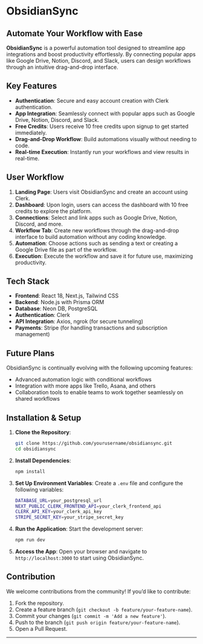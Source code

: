 # ObsidianSync

## Automate Your Workflow with Ease

**ObsidianSync** is a powerful automation tool designed to streamline app integrations and boost productivity effortlessly. By connecting popular apps like Google Drive, Notion, Discord, and Slack, users can design workflows through an intuitive drag-and-drop interface.

## Key Features

- **Authentication**: Secure and easy account creation with Clerk authentication.
- **App Integration**: Seamlessly connect with popular apps such as Google Drive, Notion, Discord, and Slack.
- **Free Credits**: Users receive 10 free credits upon signup to get started immediately.
- **Drag-and-Drop Workflow**: Build automations visually without needing to code.
- **Real-time Execution**: Instantly run your workflows and view results in real-time.

## User Workflow

1. **Landing Page**: Users visit ObsidianSync and create an account using Clerk.
2. **Dashboard**: Upon login, users can access the dashboard with 10 free credits to explore the platform.
3. **Connections**: Select and link apps such as Google Drive, Notion, Discord, and more.
4. **Workflow Tab**: Create new workflows through the drag-and-drop interface to build automation without any coding knowledge.
5. **Automation**: Choose actions such as sending a text or creating a Google Drive file as part of the workflow.
6. **Execution**: Execute the workflow and save it for future use, maximizing productivity.

## Tech Stack

- **Frontend**: React 18, Next.js, Tailwind CSS
- **Backend**: Node.js with Prisma ORM
- **Database**: Neon DB, PostgreSQL
- **Authentication**: Clerk
- **API Integration**: Axios, ngrok (for secure tunneling)
- **Payments**: Stripe (for handling transactions and subscription management)

## Future Plans

ObsidianSync is continually evolving with the following upcoming features:
- Advanced automation logic with conditional workflows
- Integration with more apps like Trello, Asana, and others
- Collaboration tools to enable teams to work together seamlessly on shared workflows

## Installation & Setup

1. **Clone the Repository**:
   ```bash
   git clone https://github.com/yourusername/obsidiansync.git
   cd obsidiansync
   ```

2. **Install Dependencies**:
   ```bash
   npm install
   ```

3. **Set Up Environment Variables**:
   Create a `.env` file and configure the following variables:
   ```bash
   DATABASE_URL=your_postgresql_url
   NEXT_PUBLIC_CLERK_FRONTEND_API=your_clerk_frontend_api
   CLERK_API_KEY=your_clerk_api_key
   STRIPE_SECRET_KEY=your_stripe_secret_key
   ```

4. **Run the Application**:
   Start the development server:
   ```bash
   npm run dev
   ```

5. **Access the App**:
   Open your browser and navigate to `http://localhost:3000` to start using ObsidianSync.

## Contribution

We welcome contributions from the community! If you’d like to contribute:
1. Fork the repository.
2. Create a feature branch (`git checkout -b feature/your-feature-name`).
3. Commit your changes (`git commit -m 'Add a new feature'`).
4. Push to the branch (`git push origin feature/your-feature-name`).
5. Open a Pull Request.

---